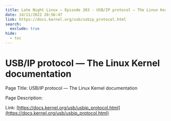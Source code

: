 ```yaml
---
title: Late Night Linux – Episode 203 - USB/IP protocol — The Linux Kernel documentation
date: 14/11/2022 20:56:47
link: https://docs.kernel.org/usb/usbip_protocol.html
search:
  exclude: true
hide:
  - toc
---
```


# USB/IP protocol — The Linux Kernel documentation

Page Title: USB/IP protocol — The Linux Kernel  documentation

Page Description:  

Link: [https://docs.kernel.org/usb/usbip_protocol.html](https://docs.kernel.org/usb/usbip_protocol.html)